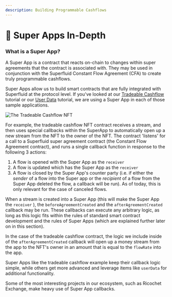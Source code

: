 ```yaml
---
description: Building Programmable Cashflows
---
```


# 🦾 Super Apps In-Depth

### **What is a Super App?**

A Super App is a contract that reacts on-chain to changes within super agreements that the contract is associated with. They may be used in conjunction with the Superfluid Constant Flow Agreement (CFA) to create truly programmable cashflows.

Super Apps allow us to build smart contracts that are fully integrated with Superfluid at the protocol level. If you've looked at our [Tradeable Cashflow](https://docs.superfluid.finance/superfluid/protocol-tutorials/super-apps) tutorial or our [User Data](https://docs.superfluid.finance/superfluid/docs/user-data) tutorial, we are using a Super App in each of those sample applications.

![The Tradeable Cashflow NFT](<../../../.gitbook/assets/image (30) (1).png>)

For example, the tradeable cashflow NFT contract receives a stream, and then uses special callbacks within the SuperApp to automatically open up a new stream from the NFT to the owner of the NFT. The contract 'listens' for a call to a Superfluid super agreement contract (the Constant Flow Agreement contract), and runs a single callback function in response to the following 3 actions:

1. A flow is opened with the Super App as the `receiver`
2. A flow is updated which has the Super App as the `receiver`
3. A flow is closed by the Super App's counter party (i.e. if either the _sender_ of a flow into the Super app or the _recipient_ of a flow from the Super App deleted the flow, a callback will be run). As of today, this is only relevant for the case of canceled flows.

When a stream is created into a Super App (this will make the Super App the `receiver` ), the `beforeAgreementCreated` and the `afterAgreementCreated` callback may be run. These callbacks can execute any arbitrary logic, as long as this logic fits within the rules of standard smart contract development and the rules of Super Apps (which are explained further later on in this section).

In the case of the tradeable cashflow contract, the logic we include inside of the `afterAgreementCreated` callback will open up a money stream from the app to the NFT's owner in an amount that is equal to the `flowRate` into the app.

Super Apps like the tradeable cashflow example keep their callback logic simple, while others get more advanced and leverage items like `userData` for additional functionality.

Some of the most interesting projects in our ecosystem, such as Ricochet Exchange, make heavy use of Super App callbacks.
